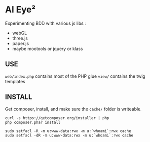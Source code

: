 AI Eye²
=======

Experimenting BDD with various js libs :
  - webGL
  - three.js
  - paper.js
  - maybe mootools or jquery or klass


## USE

`web/index.php` contains most of the PHP glue
`view/` contains the twig templates

## INSTALL

Get composer, install, and make sure the `cache/` folder is writeable.

    curl -s https://getcomposer.org/installer | php
    php composer.phar install

    sudo setfacl -R -m u:www-data:rwx -m u:`whoami`:rwx cache
    sudo setfacl -dR -m u:www-data:rwx -m u:`whoami`:rwx cache
